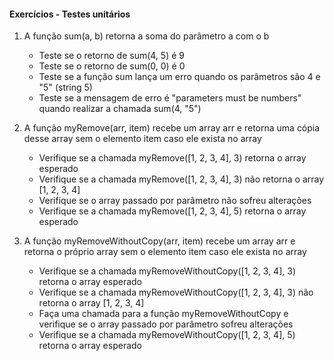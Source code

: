 #### Exercícios - Testes unitários

1. A função sum(a, b) retorna a soma do parâmetro a com o b
    - Teste se o retorno de sum(4, 5) é 9
    - Teste se o retorno de sum(0, 0) é 0
    - Teste se a função sum lança um erro quando os parâmetros são 4 e "5" (string 5)
    - Teste se a mensagem de erro é "parameters must be numbers" quando realizar a chamada sum(4, "5")

2. A função myRemove(arr, item) recebe um array arr e retorna uma cópia desse array sem o elemento item caso ele exista no array
    - Verifique se a chamada myRemove([1, 2, 3, 4], 3) retorna o array esperado
    - Verifique se a chamada myRemove([1, 2, 3, 4], 3) não retorna o array [1, 2, 3, 4]
    - Verifique se o array passado por parâmetro não sofreu alterações
    - Verifique se a chamada myRemove([1, 2, 3, 4], 5) retorna o array esperado

3. A função myRemoveWithoutCopy(arr, item) recebe um array arr e retorna o próprio array sem o elemento item caso ele exista no array
    - Verifique se a chamada myRemoveWithoutCopy([1, 2, 3, 4], 3) retorna o array esperado
    - Verifique se a chamada myRemoveWithoutCopy([1, 2, 3, 4], 3) não retorna o array [1, 2, 3, 4]
    - Faça uma chamada para a função myRemoveWithoutCopy e verifique se o array passado por parâmetro sofreu alterações
    - Verifique se a chamada myRemoveWithoutCopy([1, 2, 3, 4], 5) retorna o array esperado